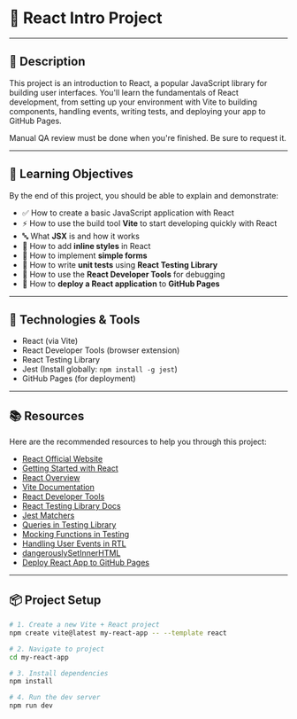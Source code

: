 # 📘 React Intro Project

---

## 📌 Description

This project is an introduction to React, a popular JavaScript library for building user interfaces. You'll learn the fundamentals of React development, from setting up your environment with Vite to building components, handling events, writing tests, and deploying your app to GitHub Pages.

Manual QA review must be done when you're finished. Be sure to request it.

---

## 🎯 Learning Objectives

By the end of this project, you should be able to explain and demonstrate:

- ✅ How to create a basic JavaScript application with React
- ⚡ How to use the build tool **Vite** to start developing quickly with React
- 🔤 What **JSX** is and how it works
- 🎨 How to add **inline styles** in React
- 📝 How to implement **simple forms**
- 🧪 How to write **unit tests** using **React Testing Library**
- 🧰 How to use the **React Developer Tools** for debugging
- 🚀 How to **deploy a React application** to **GitHub Pages**

---

## 🧰 Technologies & Tools

- React (via Vite)
- React Developer Tools (browser extension)
- React Testing Library
- Jest (Install globally: `npm install -g jest`)
- GitHub Pages (for deployment)

---

## 📚 Resources

Here are the recommended resources to help you through this project:

- [React Official Website](https://react.dev/)
- [Getting Started with React](https://react.dev/learn)
- [React Overview](https://react.dev/learn/start-a-new-react-project)
- [Vite Documentation](https://vitejs.dev/guide/)
- [React Developer Tools](https://react-devtools.dev/)
- [React Testing Library Docs](https://testing-library.com/docs/react-testing-library/intro/)
- [Jest Matchers](https://jestjs.io/docs/using-matchers)
- [Queries in Testing Library](https://testing-library.com/docs/queries/about/)
- [Mocking Functions in Testing](https://jestjs.io/docs/mock-functions)
- [Handling User Events in RTL](https://testing-library.com/docs/user-event/intro/)
- [dangerouslySetInnerHTML](https://react.dev/reference/react-dom/components/common#dangerouslysetinnerhtml)
- [Deploy React App to GitHub Pages](https://github.com/gitname/react-gh-pages)

---

## 📦 Project Setup

```bash
# 1. Create a new Vite + React project
npm create vite@latest my-react-app -- --template react

# 2. Navigate to project
cd my-react-app

# 3. Install dependencies
npm install

# 4. Run the dev server
npm run dev
